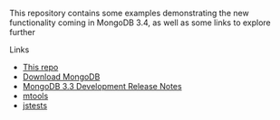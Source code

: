 This repository contains some examples demonstrating the new functionality coming in MongoDB 3.4, as well as some links to explore further

Links

* [This repo](github.com/ramonfm/MUG201609)
* [Download MongoDB](mongodb.com/download-center)
* [MongoDB 3.3 Development Release Notes](docs.mongodb.com/manual/release-notes/3.3-dev-series/)
* [mtools](github.com/rueckstiess/mtools)
* [jstests](github.com/mongodb/mongo/tree/master/jstests)

